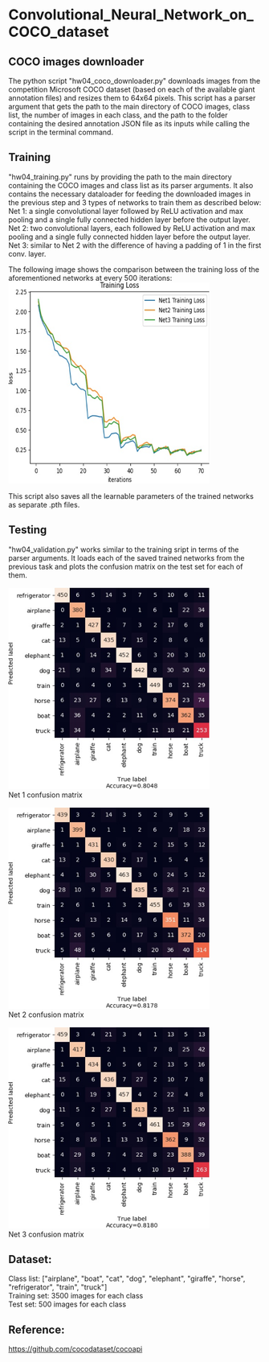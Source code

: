 # Convolutional_Neural_Network_on_COCO_dataset

## COCO images downloader
The python script "hw04_coco_downloader.py" downloads images from the competition Microsoft COCO dataset (based on each of the available giant annotation files) and resizes them to 64x64 pixels. This script has a parser argument that gets the path to the main directory of COCO images, class list, the number of images in each class, and the path to the folder containing the desired annotation JSON file as its inputs while calling the script in the terminal command. <br>

## Training
"hw04_training.py" runs by providing the path to the main directory containing the COCO images and class list as its parser arguments. It also contains the necessary dataloader for feeding the downloaded images in the previous step and 3 types of networks to train them as described below: <br>
Net 1: a single convolutional layer followed by ReLU activation and max pooling and a single fully connected hidden layer before the output layer. <br>
Net 2: two convolutional layers, each followed by ReLU activation and max pooling and a single fully connected hidden layer before the output layer. <br>
Net 3: similar to Net 2 with the difference of having a padding of 1 in the first conv. layer. <br>

The following image shows the comparison between the training loss of the aforementioned networks at every 500 iterations: <br>
<img src="https://github.com/alilafzi/Convolutional_Neural_Network_on_COCO_dataset/blob/main/images/train_loss.jpg" height = 400 width = 400> <br>

This script also saves all the learnable parameters of the trained networks as separate .pth files. <br>

## Testing
"hw04_validation.py" works similar to the training sript in terms of the parser arguments. It loads each of the saved trained networks from the previous task and plots the confusion matrix on the test set for each of them. <br><br>
<img src="https://github.com/alilafzi/Convolutional_Neural_Network_on_COCO_dataset/blob/main/images/net1_confusion_matrix.jpg" height = 400 width = 400> <br>
Net 1 confusion matrix <br><br>
<img src="https://github.com/alilafzi/Convolutional_Neural_Network_on_COCO_dataset/blob/main/images/net2_confusion_matrix.jpg" height = 400 width = 400> <br>
Net 2 confusion matrix <br><br>
<img src="https://github.com/alilafzi/Convolutional_Neural_Network_on_COCO_dataset/blob/main/images/net3_confusion_matrix.jpg" height = 400 width = 400> <br>
Net 3 confusion matrix <br>

## Dataset:
Class list: ["airplane", "boat", "cat", "dog", "elephant", "giraffe", "horse", "refrigerator", "train", "truck"] <br>
Training set: 3500 images for each class <br>
Test set: 500 images for each class <br>

## Reference:
https://github.com/cocodataset/cocoapi

